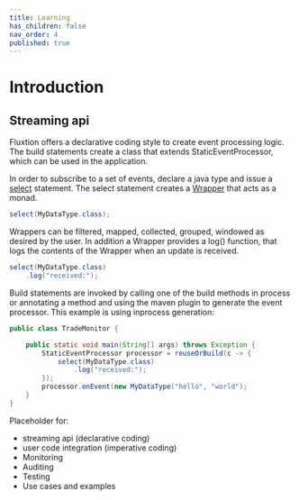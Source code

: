 ```yaml
---
title: Learning
has_children: false
nav_order: 4
published: true
---
```


# Introduction

## Streaming api

Fluxtion offers a declarative coding style to create event processing logic. The build
statements create a class that extends StaticEventProcessor, which can be used in the
application.

In order to subscribe to a set of events, declare a java type and issue a [select](https://github.com/v12technology/fluxtion/tree/{{site.fluxtion_version}}/extensions/streaming/builder/src/main/java/com/fluxtion/ext/streaming/builder/factory/EventSelect.java#L35) statement.
The select statement creates a [Wrapper<T>](https://github.com/v12technology/fluxtion/tree/{{site.fluxtion_version}}/extensions/streaming/api/src/main/java/com/fluxtion/ext/streaming/api/Wrapper.java) 
that acts as a monad. 


```java
select(MyDataType.class);
```

Wrappers can be filtered, mapped, collected, grouped, windowed as desired by the user.
In addition a Wrapper provides a log() function, that logs the contents of the Wrapper 
when an update is received.

```java
select(MyDataType.class)
    .log("received:");
```

Build statements are invoked by calling one of the build methods in process or
annotating a method and using the maven plugin to generate the event processor.
This example is using inprocess generation:

```java
public class TradeMonitor {

    public static void main(String[] args) throws Exception {
        StaticEventProcessor processor = reuseOrBuild(c -> {
            select(MyDataType.class)
                .log("received:");
        });
        processor.onEvent(new MyDataType("hello", "world");
    }
}
```

Placeholder for:
- streaming api (declarative coding)
- user code integration (imperative coding)
- Monitoring
- Auditing
- Testing
- Use cases and examples
